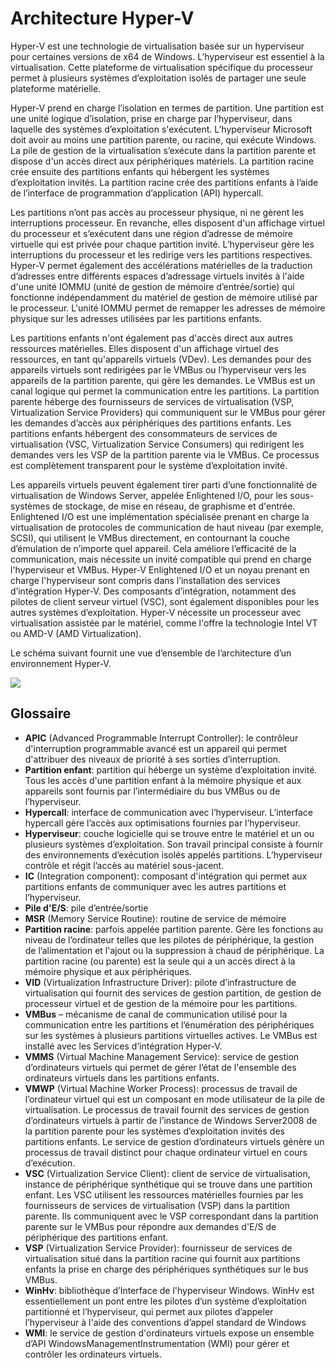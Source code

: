 # <a name="hyper-v-architecture"></a>Architecture Hyper-V

Hyper-V est une technologie de virtualisation basée sur un hyperviseur pour certaines versions de x64 de Windows.  L’hyperviseur est essentiel à la virtualisation.  Cette plateforme de virtualisation spécifique du processeur permet à plusieurs systèmes d’exploitation isolés de partager une seule plateforme matérielle.

Hyper-V prend en charge l’isolation en termes de partition. Une partition est une unité logique d’isolation, prise en charge par l’hyperviseur, dans laquelle des systèmes d’exploitation s'exécutent. L’hyperviseur Microsoft doit avoir au moins une partition parente, ou racine, qui exécute Windows. La pile de gestion de la virtualisation s’exécute dans la partition parente et dispose d'un accès direct aux périphériques matériels. La partition racine crée ensuite des partitions enfants qui hébergent les systèmes d’exploitation invités. La partition racine crée des partitions enfants à l’aide de l’interface de programmation d’application (API) hypercall.

Les partitions n’ont pas accès au processeur physique, ni ne gèrent les interruptions processeur. En revanche, elles disposent d'un affichage virtuel du processeur et s’exécutent dans une région d’adresse de mémoire virtuelle qui est privée pour chaque partition invité. L’hyperviseur gère les interruptions du processeur et les redirige vers les partitions respectives. Hyper-V permet également des accélérations matérielles de la traduction d’adresses entre différents espaces d’adressage virtuels invités à l'aide d'une unité IOMMU (unité de gestion de mémoire d’entrée/sortie) qui fonctionne indépendamment du matériel de gestion de mémoire utilisé par le processeur. L'unité IOMMU permet de remapper les adresses de mémoire physique sur les adresses utilisées par les partitions enfants.

Les partitions enfants n'ont également pas d'accès direct aux autres ressources matérielles. Elles disposent d'un affichage virtuel des ressources, en tant qu'appareils virtuels (VDev). Les demandes pour des appareils virtuels sont redirigées par le VMBus ou l’hyperviseur vers les appareils de la partition parente, qui gère les demandes. Le VMBus est un canal logique qui permet la communication entre les partitions. La partition parente héberge des fournisseurs de services de virtualisation (VSP, Virtualization Service Providers) qui communiquent sur le VMBus pour gérer les demandes d’accès aux périphériques des partitions enfants. Les partitions enfants hébergent des consommateurs de services de virtualisation (VSC, Virtualization Service Consumers) qui redirigent les demandes vers les VSP de la partition parente via le VMBus. Ce processus est complètement transparent pour le système d’exploitation invité.

Les appareils virtuels peuvent également tirer parti d’une fonctionnalité de virtualisation de Windows Server, appelée Enlightened I/O, pour les sous-systèmes de stockage, de mise en réseau, de graphisme et d'entrée. Enlightened I/O est une implémentation spécialisée prenant en charge la virtualisation de protocoles de communication de haut niveau (par exemple, SCSI), qui utilisent le VMBus directement, en contournant la couche d’émulation de n’importe quel appareil. Cela améliore l’efficacité de la communication, mais nécessite un invité compatible qui prend en charge l'hyperviseur et VMBus. Hyper-V Enlightened I/O et un noyau prenant en charge l'hyperviseur sont compris dans l’installation des services d’intégration Hyper-V. Des composants d’intégration, notamment des pilotes de client serveur virtuel (VSC), sont également disponibles pour les autres systèmes d’exploitation. Hyper-V nécessite un processeur avec virtualisation assistée par le matériel, comme l'offre la technologie Intel VT ou AMD-V (AMD Virtualization).

Le schéma suivant fournit une vue d’ensemble de l’architecture d’un environnement Hyper-V.

![](./media/hv_architecture.png)

## <a name="glossary"></a>Glossaire
* **APIC** (Advanced Programmable Interrupt Controller): le contrôleur d'interruption programmable avancé est un appareil qui permet d'attribuer des niveaux de priorité à ses sorties d’interruption.
* **Partition enfant**: partition qui héberge un système d’exploitation invité. Tous les accès d'une partition enfant à la mémoire physique et aux appareils sont fournis par l’intermédiaire du bus VMBus ou de l’hyperviseur.
* **Hypercall**: interface de communication avec l’hyperviseur. L’interface hypercall gère l’accès aux optimisations fournies par l’hyperviseur.
* **Hyperviseur**: couche logicielle qui se trouve entre le matériel et un ou plusieurs systèmes d’exploitation. Son travail principal consiste à fournir des environnements d’exécution isolés appelés partitions. L’hyperviseur contrôle et régit l’accès au matériel sous-jacent.
* **IC** (Integration component): composant d'intégration qui permet aux partitions enfants de communiquer avec les autres partitions et l’hyperviseur.
* **Pile d'E/S**: pile d’entrée/sortie
* **MSR** (Memory Service Routine): routine de service de mémoire
* **Partition racine**: parfois appelée partition parente.  Gère les fonctions au niveau de l’ordinateur telles que les pilotes de périphérique, la gestion de l’alimentation et l'ajout ou la suppression à chaud de périphérique. La partition racine (ou parente) est la seule qui a un accès direct à la mémoire physique et aux périphériques.
* **VID** (Virtualization Infrastructure Driver): pilote d’infrastructure de virtualisation qui fournit des services de gestion partition, de gestion de processeur virtuel et de gestion de la mémoire pour les partitions.
* **VMBus** – mécanisme de canal de communication utilisé pour la communication entre les partitions et l’énumération des périphériques sur les systèmes à plusieurs partitions virtuelles actives. Le VMBus est installé avec les Services d’intégration Hyper-V.
* **VMMS** (Virtual Machine Management Service): service de gestion d’ordinateurs virtuels qui permet de gérer l’état de l'ensemble des ordinateurs virtuels dans les partitions enfants.
* **VMWP** (Virtual Machine Worker Process): processus de travail de l’ordinateur virtuel qui est un composant en mode utilisateur de la pile de virtualisation. Le processus de travail fournit des services de gestion d’ordinateurs virtuels à partir de l’instance de Windows Server2008 de la partition parente pour les systèmes d’exploitation invités des partitions enfants. Le service de gestion d’ordinateurs virtuels génère un processus de travail distinct pour chaque ordinateur virtuel en cours d’exécution.
* **VSC** (Virtualization Service Client): client de service de virtualisation, instance de périphérique synthétique qui se trouve dans une partition enfant. Les VSC utilisent les ressources matérielles fournies par les fournisseurs de services de virtualisation (VSP) dans la partition parente. Ils communiquent avec le VSP correspondant dans la partition parente sur le VMBus pour répondre aux demandes d'E/S de périphérique des partitions enfant.
* **VSP** (Virtualization Service Provider): fournisseur de services de virtualisation situé dans la partition racine qui fournit aux partitions enfants la prise en charge des périphériques synthétiques sur le bus VMBus.
* **WinHv**: bibliothèque d’Interface de l'hyperviseur Windows. WinHv est essentiellement un pont entre les pilotes d’un système d’exploitation partitionné et l’hyperviseur, qui permet aux pilotes d’appeler l’hyperviseur à l'aide des conventions d’appel standard de Windows
* **WMI**: le service de gestion d'ordinateurs virtuels expose un ensemble d’API WindowsManagementInstrumentation (WMI) pour gérer et contrôler les ordinateurs virtuels.
